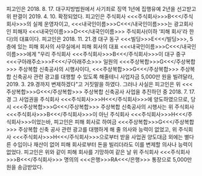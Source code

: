 피고인은 2018. 8. 17. 대구지방법원에서 사기죄로 징역 1년에 집행유예 2년을 선고받고 위 판결이 2019. 4. 10. 확정되었다.
피고인은 주식회사 <<<주식회사>>>B<<</주식회사>>>의 실제 운영자이고, <<<내국인이름>>>C<<</내국인이름>>>는 광고회사인 피해자 <<<내국인이름>>>D<<</내국인이름>>> 주식회사(이하 ‘피해 회사'라 한다)의 대표이다.
피고인은 2018. 11. 21.경 대구 동구 <<<빌딩>>>E<<</빌딩>>>, 5층에 있는 피해 회사의 사무실에서 피해 회사의 대표 <<<내국인이름>>>C<<</내국인이름>>>에게 "우리 주식회사 <<<주식회사>>>B<<</주식회사>>>이 대구 중구 <<<구아래주소>>>F<<</구아래주소>>> 일원의 <<<주상복합>>>G<<</주상복합>>> 주상복합 신축공사의 시행사이다, <<<주상복합>>>G<<</주상복합>>> 주상복합 신축공사 관련 광고를 대행할 수 있도록 해줄테니 사업자금 5,000만 원을 빌려달라, 2019. 3. 29.경까지 변제하겠다"고 거짓말을 하였다.
그러나 사실은 피고인은 위 <<<주상복합>>>G<<</주상복합>>> 주상복합 신축공사 사업을 추진하던 중 2018. 7. 17.경 그 사업권을 주식회사 <<<주식회사>>>H<<</주식회사>>>에 양도하였으므로, 당시 <<<주상복합>>>G<<</주상복합>>> 주상복합 신축공사의 시행사는 위 주식회사 <<<주식회사>>>B<<</주식회사>>>이 아닌 주식회사 <<<주식회사>>>H<<</주식회사>>>이었는바, 피고인은 피해 회사로 하여금 <<<주상복합>>>G<<</주상복합>>> 주상복합 신축 공사 관련 광고를 대행하게 해 줄 의사와 능력이 없었고, 위 주식회사 <<<주식회사>>>H<<</주식회사>>>으로부터 받을 사업권 양도대금 외에는 별다른 수입이나 재산이 없어 피해 회사로부터 돈을 빌리더라도 이를 변제할 의사나 능력이 없었다.
피고인은 위와 같이 피해 회사를 기망하여 같은 날 위 주식회사 <<<주식회사>>>B<<</주식회사>>> 명의의 <<<은행>>>RA<<</은행>>> 통장으로 5,000만 원을 송금받았다.
